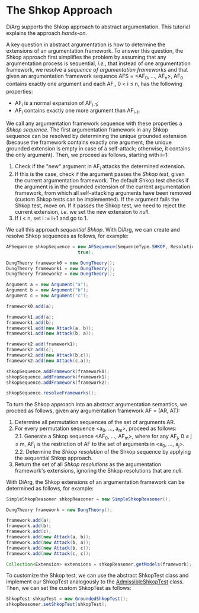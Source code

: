 # The Shkop Approach
DiArg supports the Shkop approach to abstract argumentation.
This tutorial explains the approach *hands-on*.

A key question in abstract argumentation is how to determine the extensions of an argumentation framework.
To answer this question, the Shkop approach first simplifies the problem by assuming that any argumentation process is
sequential, *i.e.*, that instead of one argumentation framework, we resolve a *sequence of argumentation frameworks* and
that given an argumentation framework sequence AFS = <AF<sub>0</sub>, ..., AF<sub>n</sub>>, AF<sub>0</sub> contains
exactly one argument and each AF<sub>i</sub>, 0 < i &le; n, has the following properties:

* AF<sub>i</sub> is a normal expansion of AF<sub>i-1</sub>;
* AF<sub>i</sub> contains exactly one more argument than AF<sub>i-1</sub>.

We call any argumentation framework sequence with these properties a *Shkop sequence*. The first argumentation framework
in any Shkop sequence can be resolved by determining the unique grounded extension (because the framework contains
exactly one argument, the unique grounded extension is empty in case of a self-attack; otherwise, it contains the only
argument). Then, we proceed as follows, starting with i=1:

1. Check if the "new" argument in AF<sub>i</sub> attacks the determined extension.
2. If this is the case, check if the argument passes the
   *Shkop test*, given the current argumentation framework. The default Shkop test checks if the argument is in the
   grounded extension of the current argumentation framework, from which all self-attacking arguments have been removed
   (custom Shkop tests can be implemented). If the argument fails the Shkop test, move on. If it passes the Shkop test,
   we need to reject the current extension, *i.e.* we set the new extension to *null*.
3. If i < n, set i := i+1 and go to 1.

We call this approach *sequential Shkop*.
With DiArg, we can create and resolve Shkop sequences as follows, for example:

```java
AFSequence shkopSequence = new AFSequence(SequenceType.SHKOP, ResolutionType.SHKOP, new Semantics(SemanticsType.SHKOP),
                           true);

DungTheory framework0 = new DungTheory();
DungTheory framework1 = new DungTheory();
DungTheory framework2 = new DungTheory();

Argument a = new Argument("a");
Argument b = new Argument("b");
Argument c = new Argument("c");

framework0.add(a);

framework1.add(a);
framework1.add(b);
framework1.add(new Attack(a, b));
framework1.add(new Attack(b, a));

framework2.add(framework1);
framework2.add(c);
framework2.add(new Attack(b,c));
framework2.add(new Attack(c,a));

shkopSequence.addFramework(framework0);
shkopSequence.addFramework(framework1);
shkopSequence.addFramework(framework2);

shkopSequence.resolveFrameworks();

```

To turn the Shkop approach into an abstract argumentation semantics, we proceed as follows, given any argumentation
framework AF = (AR, AT):

1. Determine all permutation sequences of the set of arguments AR.
2. For every permutation sequence <a<sub>0</sub>, ..., a<sub>m</sub>>, proceed as follows:  
    2.1.  Generate a Shkop sequence <AF<sub>0</sub>, ..., AF<sub>m</sub>>, where for any AF<sub>j</sub>,
          0 &le; j &le; m, AF<sub>j</sub> is the restriction of AF to the set of arguments in
          <a<sub>0</sub>, ..., a<sub>j</sub>>.  
    2.2.  Determine the *Shkop resolution* of the Shkop sequence by applying the sequential Shkop approach.
3. Return the set of all *Shkop resolutions* as the argumentation framework's extensions, ignoring the Shkop
   resolutions that are *null*.

With DiArg, the Shkop extensions of an argumentation framework can be determined as follows, for example:

```java
SimpleShkopReasoner shkopReasoner = new SimpleShkopReasoner();

DungTheory framework = new DungTheory();

framework.add(a);
framework.add(b);
framework.add(c);
framework.add(new Attack(a, b));
framework.add(new Attack(b, a));
framework.add(new Attack(b, c));
framework.add(new Attack(c, c));

Collection<Extension> extensions = shkopReasoner.getModels(framework);
```
   
To customize the Shkop test, we can use the abstract ShkopTest class and implement our ShkopTest analogously to the
[AdmissibleShkopTest](./src/main/java/diarg/AdmissibleShkopTest.java) class. Then, we can set the custom ShkopTest as
follows:

```java
ShkopTest shkopTest = new GroundedShkopTest();
shkopReasoner.setShkopTest(shkopTest);
```

